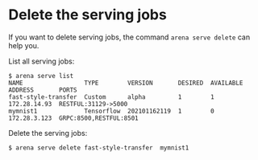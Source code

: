 # Delete the serving jobs

If you want to delete serving jobs, the command ``arena serve delete`` can help you.

List all serving jobs:

    $ arena serve list
    NAME                 TYPE        VERSION       DESIRED  AVAILABLE  ADDRESS       PORTS
    fast-style-transfer  Custom      alpha         1        1          172.28.14.93  RESTFUL:31129->5000
    mymnist1             Tensorflow  202101162119  1        0          172.28.3.123  GRPC:8500,RESTFUL:8501

Delete the serving jobs:

    $ arena serve delete fast-style-transfer  mymnist1

